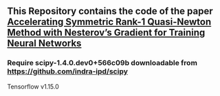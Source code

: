 ## This Repository contains the code of the paper [Accelerating Symmetric Rank-1 Quasi-Newton Method with Nesterov’s Gradient for Training Neural Networks](https://www.mdpi.com/1999-4893/15/1/6)

### Require scipy-1.4.0.dev0+566c09b downloadable from https://github.com/indra-ipd/scipy

Tensorflow v1.15.0
